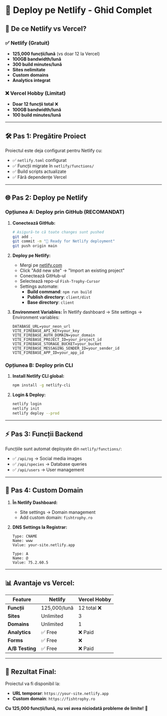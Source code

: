 # 🚀 Deploy pe Netlify - Ghid Complet

## 🎯 **De ce Netlify vs Vercel?**

### ✅ **Netlify (Gratuit)**
- **125,000 funcții/lună** (vs doar 12 la Vercel)
- **100GB bandwidth/lună**
- **300 build minutes/lună**
- **Sites nelimitate**
- **Custom domains**
- **Analytics integrat**

### ❌ **Vercel Hobby (Limitat)**
- **Doar 12 funcții total** ❌
- **100GB bandwidth/lună**
- **100 build minutes/lună**

---

## 🛠️ **Pas 1: Pregătire Proiect**

Proiectul este deja configurat pentru Netlify cu:
- ✅ `netlify.toml` configurat
- ✅ Funcții migrate în `netlify/functions/`
- ✅ Build scripts actualizate
- ✅ Fără dependențe Vercel

---

## 🌐 **Pas 2: Deploy pe Netlify**

### **Opțiunea A: Deploy prin GitHub (RECOMANDAT)**

1. **Conectează GitHub:**
   ```bash
   # Asigură-te că toate changes sunt pushed
   git add .
   git commit -m "🚀 Ready for Netlify deployment"
   git push origin main
   ```

2. **Deploy pe Netlify:**
   - Mergi pe [netlify.com](https://netlify.com)
   - Click "Add new site" → "Import an existing project"
   - Conectează GitHub-ul
   - Selectează repo-ul `Fish-Trophy-Cursor`
   - Settings automate:
     - **Build command**: `npm run build`
     - **Publish directory**: `client/dist`
     - **Base directory**: `client`

3. **Environment Variables:**
   În Netlify dashboard → Site settings → Environment variables:
   ```
   DATABASE_URL=your_neon_url
   VITE_FIREBASE_API_KEY=your_key
   VITE_FIREBASE_AUTH_DOMAIN=your_domain
   VITE_FIREBASE_PROJECT_ID=your_project_id
   VITE_FIREBASE_STORAGE_BUCKET=your_bucket
   VITE_FIREBASE_MESSAGING_SENDER_ID=your_sender_id
   VITE_FIREBASE_APP_ID=your_app_id
   ```

### **Opțiunea B: Deploy prin CLI**

1. **Install Netlify CLI global:**
   ```bash
   npm install -g netlify-cli
   ```

2. **Login & Deploy:**
   ```bash
   netlify login
   netlify init
   netlify deploy --prod
   ```

---

## ⚡ **Pas 3: Funcții Backend**

Funcțiile sunt automat deployate din `netlify/functions/`:
- ✅ `/api/og` → Social media images
- ✅ `/api/species` → Database queries
- ✅ `/api/users` → User management

---

## 🔗 **Pas 4: Custom Domain**

1. **În Netlify Dashboard:**
   - Site settings → Domain management
   - Add custom domain: `fishtrophy.ro`

2. **DNS Settings la Registrar:**
   ```
   Type: CNAME
   Name: www
   Value: your-site.netlify.app

   Type: A
   Name: @
   Value: 75.2.60.5
   ```

---

## 📊 **Avantaje vs Vercel:**

| Feature | Netlify | Vercel Hobby |
|---------|---------|---------------|
| **Funcții** | 125,000/lună | 12 total ❌ |
| **Sites** | Unlimited | 3 |
| **Domains** | Unlimited | 1 |
| **Analytics** | ✅ Free | ❌ Paid |
| **Forms** | ✅ Free | ❌ |
| **A/B Testing** | ✅ Free | ❌ Paid |

---

## 🎉 **Rezultat Final:**

Proiectul va fi disponibil la:
- **URL temporar**: `https://your-site.netlify.app`
- **Custom domain**: `https://fishtrophy.ro`

**Cu 125,000 funcții/lună, nu vei avea niciodată probleme de limite!** 🚀
